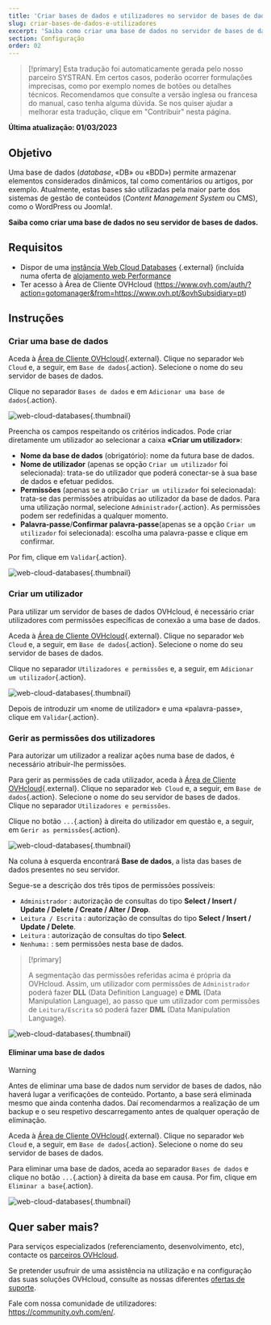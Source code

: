 ```yaml
---
title: 'Criar bases de dados e utilizadores no servidor de bases de dados'
slug: criar-bases-de-dados-e-utilizadores
excerpt: 'Saiba como criar uma base de dados no servidor de bases de dados.'
section: Configuração
order: 02
---
```


> [!primary]
> Esta tradução foi automaticamente gerada pelo nosso parceiro SYSTRAN. Em certos casos, poderão ocorrer formulações imprecisas, como por exemplo nomes de botões ou detalhes técnicos. Recomendamos que consulte a versão inglesa ou francesa do manual, caso tenha alguma dúvida. Se nos quiser ajudar a melhorar esta tradução, clique em "Contribuir" nesta página.
>

**Última atualização: 01/03/2023**

## Objetivo

Uma base de dados (*database*, «DB» ou «BDD») permite armazenar elementos considerados dinâmicos, tal como comentários ou artigos, por exemplo. Atualmente, estas bases são utilizadas pela maior parte dos sistemas de gestão de conteúdos (*Content Management System* ou CMS), como o WordPress ou Joomla!.

**Saiba como criar uma base de dados no seu servidor de bases de dados.**

## Requisitos

- Dispor de uma [instância Web Cloud Databases](https://www.ovh.pt/cloud/cloud-databases/) {.external} (incluída numa oferta de [alojamento web Performance](https://www.ovhcloud.com/pt/web-hosting/)
- Ter acesso à Área de Cliente OVHcloud (https://www.ovh.com/auth/?action=gotomanager&from=https://www.ovh.pt/&ovhSubsidiary=pt)

## Instruções

### Criar uma base de dados

Aceda à [Área de Cliente OVHcloud](https://www.ovh.com/auth/?action=gotomanager&from=https://www.ovh.pt/&ovhSubsidiary=pt){.external}. Clique no separador `Web Cloud` e, a seguir, em `Base de dados`{.action}. Selecione o nome do seu servidor de bases de dados.

Clique no separador `Bases de dados` e em `Adicionar uma base de dados`{.action}.

![web-cloud-databases](images/web-cloud-databases-createdb01.png){.thumbnail}

Preencha os campos respeitando os critérios indicados. Pode criar diretamente um utilizador ao selecionar a caixa **«Criar um utilizador»**:

- **Nome da base de dados** (obrigatório): nome da futura base de dados.
- **Nome de utilizador** (apenas se opção `Criar um utilizador` foi selecionada): trata-se do utilizador que poderá conectar-se à sua base de dados e efetuar pedidos.
- **Permissões** (apenas se a opção `Criar um utilizador` foi selecionada): trata-se das permissões atribuídas ao utilizador da base de dados. Para uma utilização normal, selecione `Administrador`{.action}. As permissões podem ser redefinidas a qualquer momento.
- **Palavra-passe**/**Confirmar palavra-passe**(apenas se a opção `Criar um utilizador` foi selecionada): escolha uma palavra-passe e clique em confirmar.

Por fim, clique em `Validar`{.action}.

![web-cloud-databases](images/web-cloud-databases-createdb02.png){.thumbnail}

### Criar um utilizador

Para utilizar um servidor de bases de dados OVHcloud, é necessário criar utilizadores com permissões específicas de conexão a uma base de dados. 

Aceda à [Área de Cliente OVHcloud](https://www.ovh.com/auth/?action=gotomanager&from=https://www.ovh.pt/&ovhSubsidiary=pt){.external}. Clique no separador `Web Cloud` e, a seguir, em `Base de dados`{.action}. Selecione o nome do seu servidor de bases de dados.

Clique no separador `Utilizadores e permissões` e, a seguir, em `Adicionar um utilizador`{.action}.

![web-cloud-databases](images/web-cloud-databases-user01.png){.thumbnail}

Depois de introduzir um «nome de utilizador» e uma «palavra-passe», clique em `Validar`{.action}. 

### Gerir as permissões dos utilizadores

Para autorizar um utilizador a realizar ações numa base de dados, é necessário atribuir-lhe permissões.

Para gerir as permissões de cada utilizador, aceda à [Área de Cliente OVHcloud](https://www.ovh.com/auth/?action=gotomanager&from=https://www.ovh.pt/&ovhSubsidiary=pt){.external}. Clique no separador `Web Cloud` e, a seguir, em `Base de dados`{.action}. Selecione o nome do seu servidor de bases de dados. Clique no separador `Utilizadores e permissões`.

Clique no botão `...`{.action} à direita do utilizador em questão e, a seguir, em `Gerir as permissões`{.action}.

![web-cloud-databases](images/web-cloud-databases-rights01.png){.thumbnail}

Na coluna à esquerda encontrará **Base de dados**, a lista das bases de dados presentes no seu servidor.

Segue-se a descrição dos três tipos de permissões possíveis:

- `Administrador` : autorização de consultas do tipo **Select / Insert / Update / Delete / Create / Alter / Drop**.
- `Leitura / Escrita` : autorização de consultas do tipo **Select / Insert / Update / Delete**.
- `Leitura` : autorização de consultas do tipo **Select**.
- `Nenhuma:` : sem permissões nesta base de dados.

> [!primary]
> 
> A segmentação das permissões referidas acima é própria da OVHcloud. Assim, um utilizador com permissões de `Administrador` poderá fazer **DLL** (Data Definition Language) e **DML** (Data Manipulation Language), ao passo que um utilizador com permissões de `Leitura/Escrita` só poderá fazer **DML** (Data Manipulation Language).

![web-cloud-databases](images/web-cloud-databases-rights02.png){.thumbnail}

#### Eliminar uma base de dados

> [!warning]
>
> Antes de eliminar uma base de dados num servidor de bases de dados, não haverá lugar a
> verificações de conteúdo. Portanto, a base será eliminada
> mesmo que ainda contenha dados. Daí recomendarmos a realização de
> um backup e o seu respetivo descarregamento antes de qualquer operação de eliminação.
> 

Aceda à [Área de Cliente OVHcloud](https://www.ovh.com/auth/?action=gotomanager&from=https://www.ovh.pt/&ovhSubsidiary=pt){.external}. Clique no separador `Web Cloud` e, a seguir, em `Base de dados`{.action}. Selecione o nome do seu servidor de bases de dados.

Para eliminar uma base de dados, aceda ao separador `Bases de dados` e clique no botão `...`{.action} à direita da base em causa. Por fim, clique em `Eliminar a base`{.action}.

![web-cloud-databases](images/web-cloud-databases-deldb01.png){.thumbnail}


## Quer saber mais?

Para serviços especializados (referenciamento, desenvolvimento, etc), contacte os [parceiros OVHcloud](https://partner.ovhcloud.com/pt/).

Se pretender usufruir de uma assistência na utilização e na configuração das suas soluções OVHcloud, consulte as nossas diferentes [ofertas de suporte](https://www.ovhcloud.com/pt/support-levels/).

Fale com nossa comunidade de utilizadores: <https://community.ovh.com/en/>.
